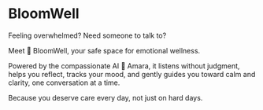 # BloomWell 
Feeling overwhelmed? Need someone to talk to? 

Meet 🌸 BloomWell, your safe space for emotional wellness.  

Powered by the compassionate AI 🌿 Amara, it listens without judgment, helps you reflect, tracks your mood, and gently guides you toward calm and clarity, one conversation at a time.  

Because you deserve care every day, not just on hard days.

